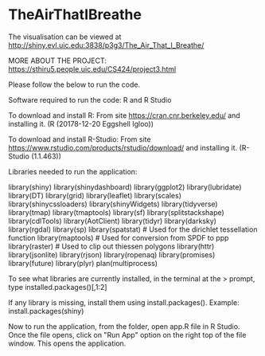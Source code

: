 # TheAirThatIBreathe
The visualisation can be viewed at http://shiny.evl.uic.edu:3838/p3g3/The_Air_That_I_Breathe/

MORE ABOUT THE PROJECT: https://sthiru5.people.uic.edu/CS424/project3.html

Please follow the below to run the code.

Software required to run the code: R and R Studio

To download and install R: From site https://cran.cnr.berkeley.edu/ and installing it. (R (20178-12-20 Eggshell Igloo))

To download and install R-Studio: From site https://www.rstudio.com/products/rstudio/download/ and installing it. (R-Studio (1.1.463))

Libraries needed to run the application:

library(shiny)
library(shinydashboard)
library(ggplot2)
library(lubridate)
library(DT)
library(grid)
library(leaflet)
library(scales)
library(shinycssloaders)
library(shinyWidgets)
library(tidyverse)
library(tmap)
library(tmaptools)
library(sf)
library(splitstackshape)
library(cdlTools)
library(AotClient)
library(tidyr)
library(darksky)
library(rgdal)
library(sp)
library(spatstat)  # Used for the dirichlet tessellation function
library(maptools)  # Used for conversion from SPDF to ppp
library(raster)    # Used to clip out thiessen polygons
library(httr)
library(jsonlite)
library(rjson)
library(ropenaq)
library(promises)
library(future)
library(plyr)
plan(multiprocess)

To see what libraries are currently installed, in the terminal at the > prompt, type installed.packages()[,1:2]

If any library is missing, install them using install.packages(). Example: install.packages(shiny)

Now to run the application, from the folder, open app.R file in R Studio. Once the file opens, click on "Run App" option on the right top of the file window. This opens the application.
